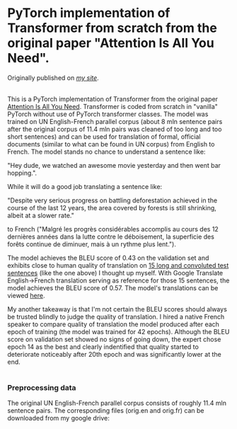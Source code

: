 # PyTorch implementation of Transformer from scratch from the original paper "Attention Is All You Need".

Originally published on [*my site*](https://alexgrishin.ai/pytorch_implementaion_of_attention_is_all_you_need).
<br /><br />

This is a PyTorch implementation of Transformer from the original paper [Attention Is All You Need](https://arxiv.org/pdf/1706.03762.pdf).
Transformer is coded from scratch in "vanilla" PyTorch without use of PyTorch transformer classes.
The model was trained on UN English-French parallel corpus (about 8 mln sentence pairs after the original corpus of 11.4 mln pairs
was cleaned of too long and too short sentences) and can be used for translation of formal,
official documents (similar to what can be found in UN corpus) from English to French. The model stands no chance to understand
 a sentence like:

"Hey dude, we watched an awesome movie yesterday and then went bar hopping.".

While it will do a good job translating a sentence like:

"Despite very serious progress on battling deforestation achieved in the course of the last 12 years,
the area covered by forests is still shrinking, albeit at a slower rate."

to French ("Malgré les progrès considérables accomplis au cours des 12 dernières années dans la lutte contre le déboisement,
la superficie des forêts continue de diminuer, mais à un rythme plus lent.").

The model achieves the BLEU score of 0.43 on the validation
set and exhibits close to human quality of translation on [15 long and convoluted test sentences](https://github.com/algrshn/machine-translation-transformer/blob/main/dataset/UNv1.0/other/my_own_15_sentences.txt)
(like the one above) I thought up myself.
With Google Translate English->French translation serving as reference for those 15 sentences,
the model achieves the BLEU score of 0.57. The model's translations can be viewed [here](https://github.com/algrshn/machine-translation-transformer/blob/main/dataset/UNv1.0/other/my_own_15_sentences_with_my_translation_greedy_search_epoch_14.txt).

My another takeaway is that I'm not certain the BLEU scores should always be trusted blindly to judge the quality of translation.
I hired a native French speaker to compare quality of translation the model produced after each epoch of training (the model was trained
for 42 epochs). Although the BLEU score on validation set showed no signs of going down, the expert chose epoch 14 as the best and
clearly indentified that
quality started to deteriorate noticeably after 20th epoch and was significantly lower at the end.<br /><br />

### Preprocessing data

The original UN English-French parallel corpus consists of roughly 11.4 mln sentence pairs. The corresponding files
(orig.en and orig.fr) can be downloaded
from my google drive:
